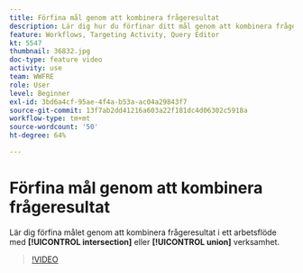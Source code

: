 ```yaml
---
title: Förfina mål genom att kombinera frågeresultat
description: Lär dig hur du förfinar ditt mål genom att kombinera frågeresultat i ett arbetsflöde med skärnings- eller unionsaktiviteterna.
feature: Workflows, Targeting Activity, Query Editor
kt: 5547
thumbnail: 36832.jpg
doc-type: feature video
activity: use
team: WWFRE
role: User
level: Beginner
exl-id: 3bd6a4cf-95ae-4f4a-b53a-ac04a29843f7
source-git-commit: 13f7ab2dd41216a603a22f181dc4d06302c5918a
workflow-type: tm+mt
source-wordcount: '50'
ht-degree: 64%

---
```


# Förfina mål genom att kombinera frågeresultat

Lär dig förfina målet genom att kombinera frågeresultat i ett arbetsflöde med **[!UICONTROL intersection]** eller **[!UICONTROL union]** verksamhet.

>[!VIDEO](https://video.tv.adobe.com/v/36832?quality=12&learn=on)
